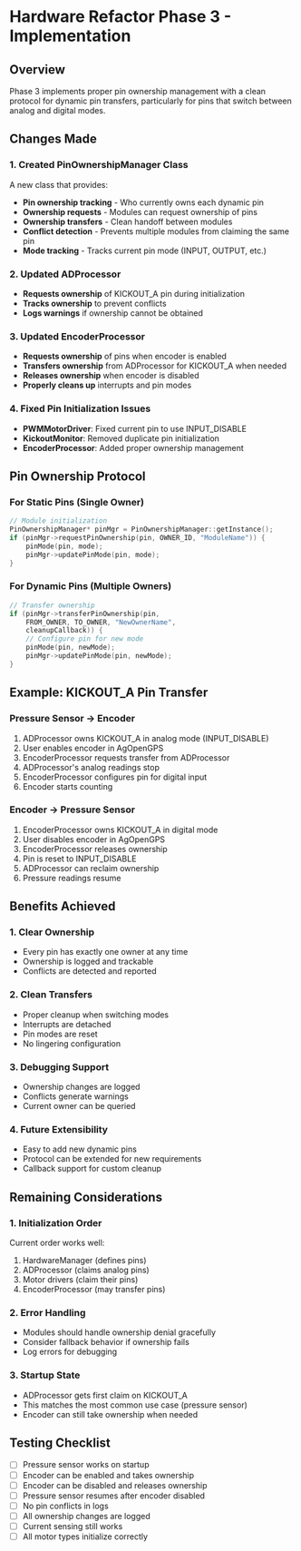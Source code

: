 # Hardware Refactor Phase 3 - Implementation

## Overview
Phase 3 implements proper pin ownership management with a clean protocol for dynamic pin transfers, particularly for pins that switch between analog and digital modes.

## Changes Made

### 1. Created PinOwnershipManager Class
A new class that provides:
- **Pin ownership tracking** - Who currently owns each dynamic pin
- **Ownership requests** - Modules can request ownership of pins
- **Ownership transfers** - Clean handoff between modules
- **Conflict detection** - Prevents multiple modules from claiming the same pin
- **Mode tracking** - Tracks current pin mode (INPUT, OUTPUT, etc.)

### 2. Updated ADProcessor
- **Requests ownership** of KICKOUT_A pin during initialization
- **Tracks ownership** to prevent conflicts
- **Logs warnings** if ownership cannot be obtained

### 3. Updated EncoderProcessor
- **Requests ownership** of pins when encoder is enabled
- **Transfers ownership** from ADProcessor for KICKOUT_A when needed
- **Releases ownership** when encoder is disabled
- **Properly cleans up** interrupts and pin modes

### 4. Fixed Pin Initialization Issues
- **PWMMotorDriver**: Fixed current pin to use INPUT_DISABLE
- **KickoutMonitor**: Removed duplicate pin initialization
- **EncoderProcessor**: Added proper ownership management

## Pin Ownership Protocol

### For Static Pins (Single Owner)
```cpp
// Module initialization
PinOwnershipManager* pinMgr = PinOwnershipManager::getInstance();
if (pinMgr->requestPinOwnership(pin, OWNER_ID, "ModuleName")) {
    pinMode(pin, mode);
    pinMgr->updatePinMode(pin, mode);
}
```

### For Dynamic Pins (Multiple Owners)
```cpp
// Transfer ownership
if (pinMgr->transferPinOwnership(pin, 
    FROM_OWNER, TO_OWNER, "NewOwnerName", 
    cleanupCallback)) {
    // Configure pin for new mode
    pinMode(pin, newMode);
    pinMgr->updatePinMode(pin, newMode);
}
```

## Example: KICKOUT_A Pin Transfer

### Pressure Sensor → Encoder
1. ADProcessor owns KICKOUT_A in analog mode (INPUT_DISABLE)
2. User enables encoder in AgOpenGPS
3. EncoderProcessor requests transfer from ADProcessor
4. ADProcessor's analog readings stop
5. EncoderProcessor configures pin for digital input
6. Encoder starts counting

### Encoder → Pressure Sensor
1. EncoderProcessor owns KICKOUT_A in digital mode
2. User disables encoder in AgOpenGPS
3. EncoderProcessor releases ownership
4. Pin is reset to INPUT_DISABLE
5. ADProcessor can reclaim ownership
6. Pressure readings resume

## Benefits Achieved

### 1. Clear Ownership
- Every pin has exactly one owner at any time
- Ownership is logged and trackable
- Conflicts are detected and reported

### 2. Clean Transfers
- Proper cleanup when switching modes
- Interrupts are detached
- Pin modes are reset
- No lingering configuration

### 3. Debugging Support
- Ownership changes are logged
- Conflicts generate warnings
- Current owner can be queried

### 4. Future Extensibility
- Easy to add new dynamic pins
- Protocol can be extended for new requirements
- Callback support for custom cleanup

## Remaining Considerations

### 1. Initialization Order
Current order works well:
1. HardwareManager (defines pins)
2. ADProcessor (claims analog pins)
3. Motor drivers (claim their pins)
4. EncoderProcessor (may transfer pins)

### 2. Error Handling
- Modules should handle ownership denial gracefully
- Consider fallback behavior if ownership fails
- Log errors for debugging

### 3. Startup State
- ADProcessor gets first claim on KICKOUT_A
- This matches the most common use case (pressure sensor)
- Encoder can still take ownership when needed

## Testing Checklist
- [ ] Pressure sensor works on startup
- [ ] Encoder can be enabled and takes ownership
- [ ] Encoder can be disabled and releases ownership
- [ ] Pressure sensor resumes after encoder disabled
- [ ] No pin conflicts in logs
- [ ] All ownership changes are logged
- [ ] Current sensing still works
- [ ] All motor types initialize correctly